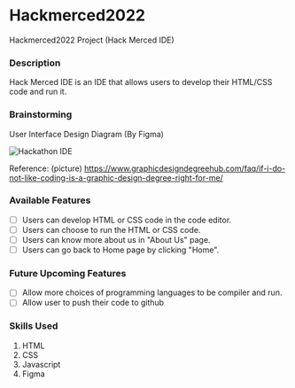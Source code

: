 # Hackmerced2022
Hackmerced2022 Project (Hack Merced IDE)

### Description
Hack Merced IDE is an IDE that allows users to develop their HTML/CSS code and run it.

### Brainstorming
User Interface Design Diagram
(By Figma)

![Hackathon IDE](https://user-images.githubusercontent.com/96842497/156904496-06719302-43d7-465e-941c-73243fb1015b.png)

Reference: (picture) https://www.graphicdesigndegreehub.com/faq/if-i-do-not-like-coding-is-a-graphic-design-degree-right-for-me/ 

 
### Available Features
- [ ] Users can develop HTML or CSS code in the code editor.
- [ ] Users can choose to run the HTML or CSS code.
- [ ] Users can know more about us in "About Us" page.
- [ ] Users can go back to Home page by clicking "Home".

### Future Upcoming Features
- [ ] Allow more choices of programming languages to be compiler and run.
- [ ] Allow user to push their code to github

### Skills Used
1. HTML
2. CSS
3. Javascript
4. Figma
